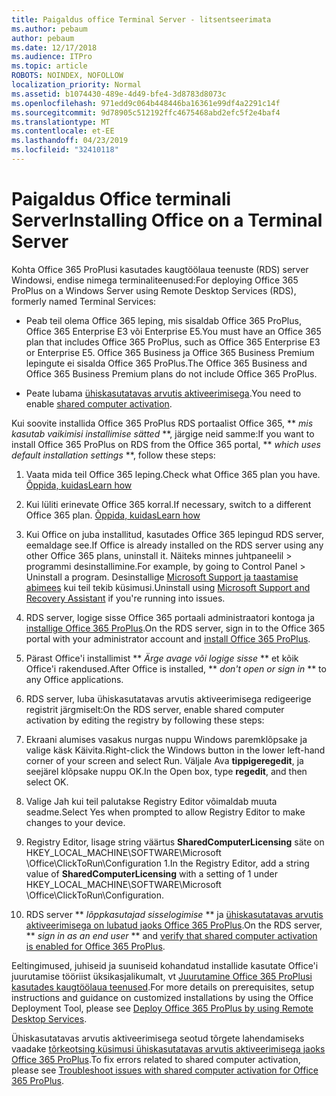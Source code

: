 ```yaml
---
title: Paigaldus office Terminal Server - litsentseerimata
ms.author: pebaum
author: pebaum
ms.date: 12/17/2018
ms.audience: ITPro
ms.topic: article
ROBOTS: NOINDEX, NOFOLLOW
localization_priority: Normal
ms.assetid: b1074430-489e-4d49-bfe4-3d8783d8073c
ms.openlocfilehash: 971edd9c064b448446ba16361e99df4a2291c14f
ms.sourcegitcommit: 9d78905c512192ffc4675468abd2efc5f2e4baf4
ms.translationtype: MT
ms.contentlocale: et-EE
ms.lasthandoff: 04/23/2019
ms.locfileid: "32410118"
---
```

# <a name="installing-office-on-a-terminal-server"></a><span data-ttu-id="0bf14-102">Paigaldus Office terminali Server</span><span class="sxs-lookup"><span data-stu-id="0bf14-102">Installing Office on a Terminal Server</span></span>

<span data-ttu-id="0bf14-103">Kohta Office 365 ProPlusi kasutades kaugtöölaua teenuste (RDS) server Windowsi, endise nimega terminaliteenused:</span><span class="sxs-lookup"><span data-stu-id="0bf14-103">For deploying Office 365 ProPlus on a Windows Server using Remote Desktop Services (RDS), formerly named Terminal Services:</span></span>
  
- <span data-ttu-id="0bf14-104">Peab teil olema Office 365 leping, mis sisaldab Office 365 ProPlus, Office 365 Enterprise E3 või Enterprise E5.</span><span class="sxs-lookup"><span data-stu-id="0bf14-104">You must have an Office 365 plan that includes Office 365 ProPlus, such as Office 365 Enterprise E3 or Enterprise E5.</span></span> <span data-ttu-id="0bf14-105">Office 365 Business ja Office 365 Business Premium lepingute ei sisalda Office 365 ProPlus.</span><span class="sxs-lookup"><span data-stu-id="0bf14-105">The Office 365 Business and Office 365 Business Premium plans do not include Office 365 ProPlus.</span></span>
    
- <span data-ttu-id="0bf14-106">Peate lubama [ühiskasutatavas arvutis aktiveerimisega](https://docs.microsoft.com/DeployOffice/overview-of-shared-computer-activation-for-office-365-proplus).</span><span class="sxs-lookup"><span data-stu-id="0bf14-106">You need to enable [shared computer activation](https://docs.microsoft.com/DeployOffice/overview-of-shared-computer-activation-for-office-365-proplus).</span></span>
    
<span data-ttu-id="0bf14-107">Kui soovite installida Office 365 ProPlus RDS portaalist Office 365, \*\* *mis kasutab vaikimisi installimise sätted* \*\*, järgige neid samme:</span><span class="sxs-lookup"><span data-stu-id="0bf14-107">If you want to install Office 365 ProPlus on RDS from the Office 365 portal, \*\* *which uses default installation settings* \*\*, follow these steps:</span></span> 
  
1. <span data-ttu-id="0bf14-108">Vaata mida teil Office 365 leping.</span><span class="sxs-lookup"><span data-stu-id="0bf14-108">Check what Office 365 plan you have.</span></span> [<span data-ttu-id="0bf14-109">Õppida, kuidas</span><span class="sxs-lookup"><span data-stu-id="0bf14-109">Learn how</span></span>](https://docs.microsoft.com/office365/admin/admin-overview/what-subscription-do-i-have)
    
2. <span data-ttu-id="0bf14-110">Kui lüliti erinevate Office 365 korral.</span><span class="sxs-lookup"><span data-stu-id="0bf14-110">If necessary, switch to a different Office 365 plan.</span></span> [<span data-ttu-id="0bf14-111">Õppida, kuidas</span><span class="sxs-lookup"><span data-stu-id="0bf14-111">Learn how</span></span>](https://docs.microsoft.com/office365/admin/subscriptions-and-billing/switch-to-a-different-plan)
    
3. <span data-ttu-id="0bf14-112">Kui Office on juba installitud, kasutades Office 365 lepingud RDS server, eemaldage see.</span><span class="sxs-lookup"><span data-stu-id="0bf14-112">If Office is already installed on the RDS server using any other Office 365 plans, uninstall it.</span></span> <span data-ttu-id="0bf14-113">Näiteks minnes juhtpaneelil \> programmi desinstallimine.</span><span class="sxs-lookup"><span data-stu-id="0bf14-113">For example, by going to Control Panel \> Uninstall a program.</span></span> <span data-ttu-id="0bf14-114">Desinstallige [Microsoft Support ja taastamise abimees](https://aka.ms/SARA-OfficeUninstall-Alchemy) kui teil tekib küsimusi.</span><span class="sxs-lookup"><span data-stu-id="0bf14-114">Uninstall using [Microsoft Support and Recovery Assistant](https://aka.ms/SARA-OfficeUninstall-Alchemy) if you're running into issues.</span></span> 
    
4. <span data-ttu-id="0bf14-115">RDS server, logige sisse Office 365 portaali administraatori kontoga ja [installige Office 365 ProPlus](https://portal.office.com/OLS/MySoftware.aspx).</span><span class="sxs-lookup"><span data-stu-id="0bf14-115">On the RDS server, sign in to the Office 365 portal with your administrator account and [install Office 365 ProPlus](https://portal.office.com/OLS/MySoftware.aspx).</span></span>
    
5. <span data-ttu-id="0bf14-116">Pärast Office'i installimist \*\* *Ärge avage või logige sisse* \*\* et kõik Office'i rakendused.</span><span class="sxs-lookup"><span data-stu-id="0bf14-116">After Office is installed, \*\* *don't open or sign in* \*\* to any Office applications.</span></span> 
    
6. <span data-ttu-id="0bf14-117">RDS server, luba ühiskasutatavas arvutis aktiveerimisega redigeerige registrit järgmiselt:</span><span class="sxs-lookup"><span data-stu-id="0bf14-117">On the RDS server, enable shared computer activation by editing the registry by following these steps:</span></span>
    
1. <span data-ttu-id="0bf14-118">Ekraani alumises vasakus nurgas nuppu Windows paremklõpsake ja valige käsk Käivita.</span><span class="sxs-lookup"><span data-stu-id="0bf14-118">Right-click the Windows button in the lower left-hand corner of your screen and select Run.</span></span> <span data-ttu-id="0bf14-119">Väljale Ava **tippigeregedit**, ja seejärel klõpsake nuppu OK.</span><span class="sxs-lookup"><span data-stu-id="0bf14-119">In the Open box, type **regedit**, and then select OK.</span></span> 
    
2. <span data-ttu-id="0bf14-120">Valige Jah kui teil palutakse Registry Editor võimaldab muuta seadme.</span><span class="sxs-lookup"><span data-stu-id="0bf14-120">Select Yes when prompted to allow Registry Editor to make changes to your device.</span></span>
    
3. <span data-ttu-id="0bf14-121">Registry Editor, lisage string väärtus **SharedComputerLicensing** säte on HKEY_LOCAL_MACHINE\SOFTWARE\Microsoft \Office\ClickToRun\Configuration 1.</span><span class="sxs-lookup"><span data-stu-id="0bf14-121">In the Registry Editor, add a string value of **SharedComputerLicensing** with a setting of 1 under HKEY_LOCAL_MACHINE\SOFTWARE\Microsoft \Office\ClickToRun\Configuration.</span></span> 
    
7. <span data-ttu-id="0bf14-122">RDS server \*\* *lõppkasutajad sisselogimise* \*\* ja [ühiskasutatavas arvutis aktiveerimisega on lubatud jaoks Office 365 ProPlus](https://docs.microsoft.com/DeployOffice/troubleshoot-issues-with-shared-computer-activation-for-office-365-proplus#verify-that-activation-for-office-365-proplus-succeeded).</span><span class="sxs-lookup"><span data-stu-id="0bf14-122">On the RDS server, \*\* *sign in as an end user* \*\* and [verify that shared computer activation is enabled for Office 365 ProPlus](https://docs.microsoft.com/DeployOffice/troubleshoot-issues-with-shared-computer-activation-for-office-365-proplus#verify-that-activation-for-office-365-proplus-succeeded).</span></span>
    
<span data-ttu-id="0bf14-123">Eeltingimused, juhiseid ja suuniseid kohandatud installide kasutate Office'i juurutamise tööriist üksikasjalikumalt, vt [Juurutamine Office 365 ProPlusi kasutades kaugtöölaua teenused](https://docs.microsoft.com/DeployOffice/deploy-office-365-proplus-by-using-remote-desktop-services).</span><span class="sxs-lookup"><span data-stu-id="0bf14-123">For more details on prerequisites, setup instructions and guidance on customized installations by using the Office Deployment Tool, please see [Deploy Office 365 ProPlus by using Remote Desktop Services](https://docs.microsoft.com/DeployOffice/deploy-office-365-proplus-by-using-remote-desktop-services).</span></span>
  
<span data-ttu-id="0bf14-124">Ühiskasutatavas arvutis aktiveerimisega seotud tõrgete lahendamiseks vaadake [tõrkeotsing küsimusi ühiskasutatavas arvutis aktiveerimisega jaoks Office 365 ProPlus](https://docs.microsoft.com/DeployOffice/troubleshoot-issues-with-shared-computer-activation-for-office-365-proplus).</span><span class="sxs-lookup"><span data-stu-id="0bf14-124">To fix errors related to shared computer activation, please see [Troubleshoot issues with shared computer activation for Office 365 ProPlus](https://docs.microsoft.com/DeployOffice/troubleshoot-issues-with-shared-computer-activation-for-office-365-proplus).</span></span>
  

